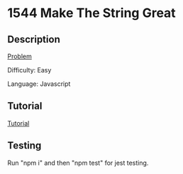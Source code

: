 # 1544 Make The String Great

## Description

[Problem](https://leetcode.com/problems/make-the-string-great/)

Difficulty: Easy

Language: Javascript

## Tutorial

[Tutorial](https://www.youtube.com/watch?v=-Q3P89htXDs)

## Testing

Run "npm i" and then "npm test" for jest testing.
